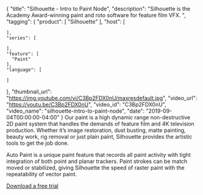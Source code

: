 {
  "title": "Silhouette - Intro to Paint Node",
  "description": "Silhouette is the Academy Award-winning paint and roto software for feature film VFX. ",
  "tagging": {
    "product": [
      "Silhouette"
    ],
    "host": [

    ],
    "series": [

    ],
    "feature": [
      "Paint"
    ],
    "language": [

    ]
  },
  "thumbnail_url": "https://img.youtube.com/vi/C3Bp2FDX0nU/maxresdefault.jpg",
  "video_url": "https://youtu.be/C3Bp2FDX0nU",
  "video_id": "C3Bp2FDX0nU",
  "video_name": "silhouette-intro-to-paint-node",
  "date": "2019-09-04T00:00:00-04:00"
}
Our paint is a high dynamic range non-destructive 2D paint system that handles the demands of feature film and 4K television production. Whether it’s image restoration, dust busting, matte painting, beauty work, rig removal or just plain paint, Silhouette provides the artistic tools to get the job done.

Auto Paint is a unique paint feature that records all paint activity with tight integration of both point and planar trackers. Paint strokes can be match moved or stabilized, giving Silhouette the speed of raster paint with the repeatability of vector paint.

[Download a free trial](https://www.silhouettefx.com/silhouette/ "Download") 
